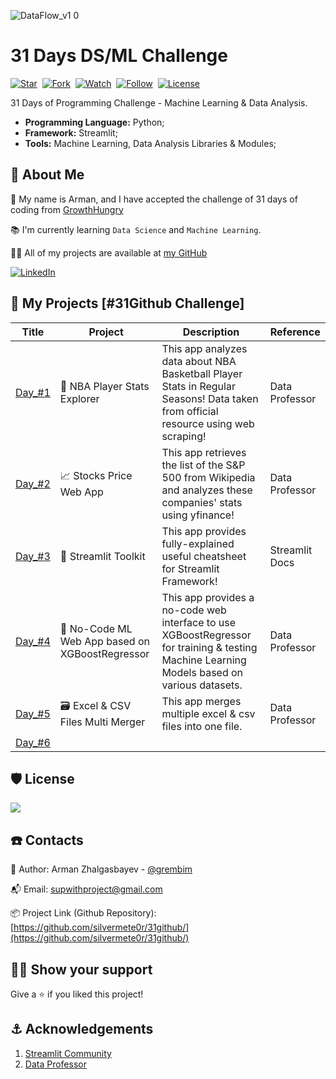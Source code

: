 
![DataFlow_v1 0](https://github.com/silvermete0r/31github/assets/108217670/87f2677b-f82e-4354-9084-42fcfadbb3b7)

# 31 Days DS/ML Challenge
[![Star](https://img.shields.io/github/stars/silvermete0r/31github.svg?logo=github&style=flat-square)](https://github.com/silvermete0r/31github)&nbsp;
[![Fork](https://img.shields.io/github/forks/silvermete0r/31github.svg?logo=github&style=flat-square)](https://github.com/silvermete0r/31github)&nbsp;
[![Watch](https://img.shields.io/github/watchers/silvermete0r/31github.svg?logo=github&style=flat-square)](https://github.com/silvermete0r/31github)&nbsp;
[![Follow](https://img.shields.io/github/followers/silvermete0r.svg?logo=github&style=flat-square)](https://github.com/silvermete0r/31github)&nbsp;
[![License](https://img.shields.io/github/license/silvermete0r/31github.svg?logo=github&style=flat-square)](https://github.com/silvermete0r/31github)

31 Days of Programming Challenge - Machine Learning &amp; Data Analysis.

* **Programming Language:** Python; 
* **Framework:** Streamlit;
* **Tools:** Machine Learning, Data Analysis Libraries & Modules;

<!-- ABOUT ME -->
## 🧔 About Me

👋 My name is Arman, and I have accepted the challenge of 31 days of coding from [GrowthHungry](https://www.growthhungry.life/challenge)

📚 I\'m currently learning `Data Science` and `Machine Learning`.

👨‍💻 All of my projects are available at [my GitHub](https://github.com/silvermete0r)

[![LinkedIn][linkedin-shield]][linkedin-url]

<!-- Projects Table -->

## 📂 My Projects [#31Github Challenge]
| Title | Project | Description | Reference |
| ------- | ----------- | --------- | --------- |
| [Day_#1](https://github.com/silvermete0r/31github/blob/master/projects/day1.py)  | 🏀 NBA Player Stats Explorer | This app analyzes data about NBA Basketball Player Stats in Regular Seasons! Data taken from official resource using web scraping! | Data Professor |
| [Day_#2](https://github.com/silvermete0r/31github/blob/master/projects/day2.py)  | 📈 Stocks Price Web App | This app retrieves the list of the S&P 500 from Wikipedia and analyzes these companies' stats using yfinance! | Data Professor |
| [Day_#3](https://github.com/silvermete0r/31github/blob/master/projects/day3.py)  | 🧰 Streamlit Toolkit | This app provides fully-explained useful cheatsheet for Streamlit Framework! | Streamlit Docs |
| [Day_#4](https://github.com/silvermete0r/31github/blob/master/projects/day4.py)  | 💎 No-Code ML Web App based on XGBoostRegressor | This app provides a no-code web interface to use XGBoostRegressor for training & testing Machine Learning Models based on various datasets. | Data Professor |
| [Day_#5](https://github.com/silvermete0r/31github/blob/master/projects/day5.py)  | 🗃️ Excel & CSV Files Multi Merger | This app merges multiple excel & csv files into one file. | Data Professor |
| [Day_#6](https://github.com/silvermete0r/31github/blob/master/projects/day6.py)  |  |  |  |

<!-- LICENSE -->
## 🛡️ License
<a href="https://github.com/silvermete0r/31github/blob/master/LICENSE"><img src="https://img.shields.io/github/license/silvermete0r/31github?style=plastic"></a>

<!-- CONTACTS -->

## ☎️ Contacts

🧐 Author: Arman Zhalgasbayev - [@grembim](https://www.instagram.com/grembim/)

📬 Email: supwithproject@gmail.com

📦 Project Link (Github Repository): [https://github.com/silvermete0r/31github/](https://github.com/silvermete0r/31github/)

<!-- SUPPORT -->

## 👨‍🚀 Show your support

Give a ⭐️ if you liked this project!

<!-- ACKNOWLEDGEMENTS -->

## ⚓ Acknowledgements

1. [Streamlit Community](https://streamlit.io/)
2. [Data Professor](https://github.com/dataprofessor)

<!-- MARKDOWN LINKS & IMAGES -->
[linkedin-shield]: https://img.shields.io/badge/-LinkedIn-black.svg?style=flat-square&logo=linkedin&colorB=555
[linkedin-url]: https://linkedin.com/in/arman-zhalgasbayev/
